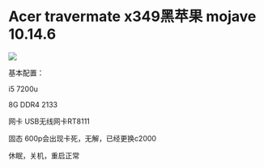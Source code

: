 # Acer travermate x349黑苹果 mojave 10.14.6

![](https://tva1.sinaimg.cn/large/006tNbRwgy1gbiijlauq4j30x60jq45a.jpg)

基本配置：

i5 7200u
 
8G DDR4 2133

网卡 USB无线网卡RT8111

固态 600p会出现卡死，无解，已经更换c2000

休眠，关机，重启正常

